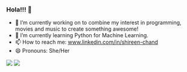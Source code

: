 ### Hola!!! 👋

<!--
**shireenchand/shireenchand** is a ✨ _special_ ✨ repository because its `README.md` (this file) appears on your GitHub profile.

Here are some ideas to get you started: -->

- 🔭 I’m currently working on to combine my interest in programming, movies and music to create something awesome!
- 🌱 I’m currently learning Python for Machine Learning.
- 📫 How to reach me: www.linkedin.com/in/shireen-chand
- 😄 Pronouns: She/Her  


<img align="center" src="https://github-readme-stats.vercel.app/api?username=shireenchand&&count_private=true&&show_icons=true&&theme=synthwave" />
<img align="center" src="https://github-readme-stats.vercel.app/api/top-langs/?username=shireenchand&layout=compact&&theme=synthwave" />






